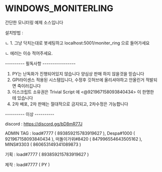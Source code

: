 # WINDOWS_MONITERLING

간단한 모니터링 예제 소스입니다

설치방법 :

  ㄴ 1. 그냥 닥치는대로 봇세팅하고 localhost:5001/moniter_ring 으로 들어가세요

  ㄴ 에러는 이슈 적어주세요.

---------- 필독사항 -----------------

1. PY는 난독화가 진행되어있지 않습니다 양심상 판매 하지 않을것을 믿습니다
2. GPI라이센스 적용된 시스템입니다, 수정후 깃허브에 올리셔야하고 안올린거 적발되면 죽이러깁니다
3. 이스크립트 소유권은 Trivial Script 에 <@921967158093840434> 이 한명한테 있습니다
4. 2차 배포, 2차 판매는 절대적으로 금지되고, 2차수정은 가능합니다

---------- 이상 ----------

discord : https://discord.gg/bD8mR77J

ADMIN TAG : load#7777 ( 893859215783919627 ), Despa#1000 ( 921967158093840434 ), 떠돌이가위#8420 ( 847996554643505162 ), MINS#3303 ( 860653149341089873 ) 

기획 : load#7777 ( 893859215783919627 )

제작 : load#7777 ( PY ) 
